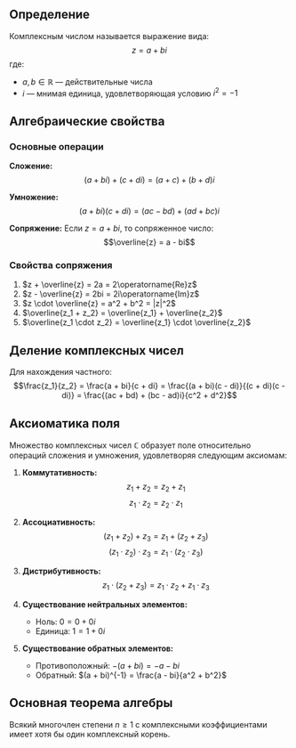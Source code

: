 ## Определение

Комплексным числом называется выражение вида:
$$z = a + bi$$
где:
- $a, b \in \mathbb{R}$ — действительные числа
- $i$ — мнимая единица, удовлетворяющая условию $i^2 = -1$

## Алгебраические свойства

### Основные операции

**Сложение:**
$$(a + bi) + (c + di) = (a + c) + (b + d)i$$

**Умножение:**
$$(a + bi)(c + di) = (ac - bd) + (ad + bc)i$$

**Сопряжение:**
Если $z = a + bi$, то сопряженное число:
$$\overline{z} = a - bi$$

### Свойства сопряжения

1. $z + \overline{z} = 2a = 2\operatorname{Re}z$
2. $z - \overline{z} = 2bi = 2i\operatorname{Im}z$
3. $z \cdot \overline{z} = a^2 + b^2 = |z|^2$
4. $\overline{z_1 + z_2} = \overline{z_1} + \overline{z_2}$
5. $\overline{z_1 \cdot z_2} = \overline{z_1} \cdot \overline{z_2}$

## Деление комплексных чисел

Для нахождения частного:
$$\frac{z_1}{z_2} = \frac{a + bi}{c + di} = \frac{(a + bi)(c - di)}{(c + di)(c - di)} = \frac{(ac + bd) + (bc - ad)i}{c^2 + d^2}$$


## Аксиоматика поля

Множество комплексных чисел $\mathbb{C}$ образует поле относительно операций сложения и умножения, удовлетворяя следующим аксиомам:

1. **Коммутативность:** 
   $$z_1 + z_2 = z_2 + z_1$$
   $$z_1 \cdot z_2 = z_2 \cdot z_1$$

2. **Ассоциативность:**
   $$(z_1 + z_2) + z_3 = z_1 + (z_2 + z_3)$$
   $$(z_1 \cdot z_2) \cdot z_3 = z_1 \cdot (z_2 \cdot z_3)$$

3. **Дистрибутивность:**
   $$z_1 \cdot (z_2 + z_3) = z_1 \cdot z_2 + z_1 \cdot z_3$$

4. **Существование нейтральных элементов:**
   - Ноль: $0 = 0 + 0i$
   - Единица: $1 = 1 + 0i$

5. **Существование обратных элементов:**
   - Противоположный: $-(a + bi) = -a - bi$
   - Обратный: $(a + bi)^{-1} = \frac{a - bi}{a^2 + b^2}$

## Основная теорема алгебры

Всякий многочлен степени $n \geq 1$ с комплексными коэффициентами имеет хотя бы один комплексный корень.